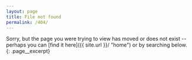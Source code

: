 ```yaml
---
layout: page
title: File not found
permalink: /404/
---
```


Sorry, but the page you were trying to view has moved or does not exist --
perhaps you can [find it here]({{ site.url }}/ "home") or by searching
below. {: .page__excerpt}

<script type="text/javascript"> 
  var GOOG_FIXURL_LANG = 'en'; var GOOG_FIXURL_SITE = '{{ site.url }}' 
</script> 

<script type="text/javascript" src="https://linkhelp.clients.google.com/tbproxy/lh/wm/fixurl.js"></script>
